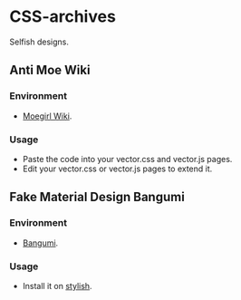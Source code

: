 # CSS-archives
Selfish designs.
## Anti Moe Wiki
### Environment
* [Moegirl Wiki](https://zh.moegirl.org).

### Usage
* Paste the code into your vector.css and vector.js pages.
* Edit your vector.css or vector.js pages to extend it.

## Fake Material Design Bangumi
### Environment
* [Bangumi](http://bangumi.tv).

### Usage
* Install it on [stylish](https://userstyles.org/styles/148230/bangumi-material-design).